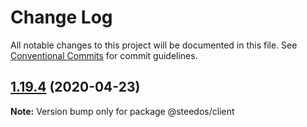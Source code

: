# Change Log

All notable changes to this project will be documented in this file.
See [Conventional Commits](https://conventionalcommits.org) for commit guidelines.

## [1.19.4](https://github.com/steedos/steedos-core/compare/v1.19.3...v1.19.4) (2020-04-23)

**Note:** Version bump only for package @steedos/client
